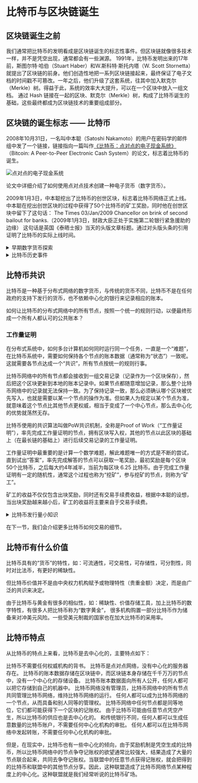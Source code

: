# 比特币与区块链诞生

## 区块链诞生之前
我们通常把比特币的发明看成是区块链诞生的标志性事件。但区块链就像很多技术一样，并不是凭空出现，通常都会有一些渊源。
1991年，比特币发明出来的17年前，斯图尔特·哈伯（Stuart Haber）和W.斯科特·斯托内塔（W. Scott Stornetta）就提出了区块链的前身。他们创造性地把一系列区块链接起来，最终保证了电子文档的时间戳不可篡改。一年之后，他们升级了这套系统，往其中加入默克尔（Merkle）树。得益于此，系统的效率大大提升，可以在一个区块中放入一组文档。
通过 Hash 链接在一起的区块、默克尔（Merkle）树，构成了比特币诞生的基础，这些最终都成为区块链技术的重要组成部分。

## 区块链的诞生标志 —— 比特币

2008年10月31日，一名叫中本聪（Satoshi Nakamoto）的用户在密码学的邮件组中发了一个链接，链接指向一篇叫作[《比特币：点对点的电子现金系统》](https://bitcoin.org/bitcoin.pdf)（Bitcoin: A Peer-to-Peer Electronic Cash System）的论文，标志着比特币的诞生。

![点对点的电子现金系统](https://img.learnblockchain.cn/pics/20230130141821.png!/scale/60)


论文中详细介绍了如何使用点对点技术创建一种电子货币（数字货币）。

2009年1月3日，中本聪挖出了比特币的创世区块，标志着比特币网络正式上线。中本聪在挖出创世区块的过程中获得了50个比特币的矿工奖励，同时他在创世区块中留下了这句话：
The Times 03/Jan/2009 Chancellor on brink of second bailout for banks.（2009年1月3日，财政大臣正处于实施第二轮银行紧急援助的边缘）
这句话是英国《泰晤士报》当天的头版文章标题。通过对头版头条的引用证明了比特币的实际上线时间。


<details>
  <summary>早期数字货币探索</summary>
  <div>
    1983年，戴维·查姆（David Chaum）和史蒂芬·布兰德斯（Stefan Brands）开发了ecash协议，基于ecash协议，不少人发明了多种电子现金系统。
    <br/>
    1997年，亚当·巴克（Adam Back）开发了hashcash协议，主要是为了解决垃圾邮件泛滥的问题，其中用到的技术就是后来被比特币使用的工作量证明算法（proof-of-work）。
    <br/>
    1998年，戴伟（Wei Dai）发明了b-money，尼克·萨博（Nick Szabo）发明了bit gold。两者被认为是最早的分布式加密货币。
    <br/>
    这一切可以被认为是比特币的前身，它们都或多或少地影响了比特币的设计。
    <br/>
    2008年8月18日, bitcoin.org 域名注册, 2008年10月31日，密码学（cryptography）邮件列表中收到了一个叫中本聪的人发表论文《比特币：点对点的电子现金系统》。
  </div>
</details>



<details>
  <summary>比特币历史事件</summary>
    <div>2009年1月9日，知名代码托管网站SourceForge上发布了第一个开源版本的比特币客户端。
    <br/>
    2009年1月9日，作为比特币的早期支持者和贡献者的程序员哈尔·芬尼（Hal Finney）下载了比特币客户端，2009年1月12日，哈尔·芬尼（Hal Finney）收到了中本聪的 10 枚比特币的转账，这是比特币历史上的第一次转账。
    <br/>
    2010年5月22日，程序员拉斯洛·汉耶兹（Laszlo Hanyecz）用10000枚比特币购买了Papa John‘s的两份披萨。这是有记录的第一次在现实中发生的比特币交易行为。
    <br/>
    2012年9月，比特币基金会成立，旨在通过开源的协议来加速比特币在全球范围内的增长。
    <br/>
    2013年10月29日，加拿大公司发布第一个比特币 ATM，允许用户在咖啡馆里直接购买和出售比特币。
    <br/>
    2017年8月1日，比特币发生共识分裂，分叉出 Bitcoin Cash (BCH) 链。
    <br/>
    2017年11月28日，比特币价格首次突破1万美元。
    <br/>
    2021年11月10日，比特币创下历史最高价达68928.9美元
  </div>
</details>


## 比特币共识

比特币是一种基于分布式网络的数字货币，与传统的货币不同，比特币不是在任何政府的支持下发行的货币，也不依赖中心化的银行来记录相应的账本。

如何让比特币的分布式网络中的所有节点，按照一个统一的规则行动，以便最终形成一个所有人都认可的公共账本？


### 工作量证明

在分布式系统中，如何多台计算机如何同时运行同一个任务，一直是一个“难题”，在比特币系统中，需要如何保持各个节点的账本数据（通常称为“状态”）一致呢。
这就需要各节点达成一个“共识”，所有节点按统一的规则行事。

比特币网络中的所有节点都会接收到一组交易记录（记录作为一个区块保存），然后把这个区块更新到本地的账本记录中。如果节点都随意增加记录，那么整个比特币网络中的记录就无法保持一致。为了保持记录一致，那么必须确认哪个区块被优先写入，也就是需要以某一个节点的操作为准。但如果人为规定以某个节点为准，就意味着这个节点比其他节点更权威，相当于变成了一个中心节点，那么去中心化的优势就荡然无存。

比特币使用的共识算法叫做PoW共识机制，全称是Proof of Work（“工作量证明”），率先完成工作量证明的节点，拥有区块写入权，其他的节点以此区块的基础上（在最长链的基础上）进行后续交易记录的工作量证明。

工作量证明中最重要的是计算一个数学难题，解此难题唯一的方式是不断的尝试，直到试出“答案”，率先完成解答的节点可以获取一笔奖励，最初奖励是每个区块50个比特币，之后每大约4年减半，当前为每区块 6.25 比特币。由于完成工作量证明有一定的随机性，通常这个过程也称为“挖矿”，参与挖矿的节点，则称为“矿工”。

矿工的收益不仅仅包含出块奖励，同时还有交易手续费收益，根据中本聪的设想，当出块奖励越来越小后，矿工的收益将主要来自于交易手续费。


<details>
  <summary>比特币发行量小知识</summary>
    <div>比特币发行量都来自于比特币的出块奖励，按共识规则初始出块奖励是 50 比特币，之后每隔21万个区块奖励减半，每个区块的生成时间大概是10分钟，因此大致是4年减半一次，大约到 2140 年，比特币的出块奖励就趋于零，此时产出的所有比特币数量将非常接近 2100 万枚。
  </div>
</details>


在下一节，我们会介绍更多比特币如何交易的细节。



## 比特币有什么价值

比特币具有的“货币”的特性，如：可流通性，可交易性，可存储性，可分割性，同时对比法币，有更好的稀缺性。

但比特币价值并不是由中央权力机构赋予或物理特性（贵重金额）决定，而是由广泛的共识来决定。



由于比特币与黄金有很多的相似性，如：稀缺性、价值存储工具，加上比特币的数字特性，有很多人把比特币称为“数字黄金”， 很多机构购置一部分比特币作为储备来对冲美元风险。一些受美元制裁的国家也在加大比特币的采用率。



## 比特币特点

从比特币的特点上来看，比特币是去中心化的，主要特点如下：

比特币不需要任何权威机构的背书。
比特币是点对点网络，没有中心化的服务器存在。
比特币的账本数据存储在区块链中，而区块链本身存储在千千万万的节点中，没有一个中心化的存储设备。
比特币账本数据面向所有人公开，任何人都可以把它存储到自己的机器中。
比特币网络没有管理员，比特币网络中的所有节点共同管理比特币网络，维持比特币网络的运行。
任何人都可以成为比特币网络的一个节点，从而具备和别人同等的管理权。
比特币网络中任何节点都是同等地位，它们都可能获得下一个区块的记账权。
由于比特币可能由任意节点凭空产生，所以比特币的供应也是去中心化的。
和传统银行不同，任何人都可以生成任意数量的比特币账户，不需要任何中心化机构的审批。
任何人都可以在比特币网络中发起转账，不需要任何中心化机构的审批。

但是，在现实中，比特币也有一些中心化的倾向，由于奖励机制是凭空生成的比特币，所以比特币网络中的节点争夺记账权的欲望通常比较强大，结果造成了大量的节点联合起来，共同去争夺记账权。当联盟中的任意节点获得记账权，就会把得到的比特币和联盟中的其他节点分享。因此，这种联盟造成了比特币网络节点某种程度上的中心化。这种联盟就是我们经常听说的比特币矿场。

